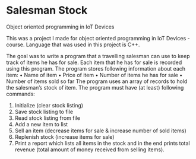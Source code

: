 # Salesman Stock
 Object oriented programming in IoT Devices

This was a project I made for object oriented programming in IoT Devices -course. Language that was used in this project is C++. 

The goal was to write  a program that a travelling salesman can use to keep track of items he has for sale. Each item that he
has for sale is recorded using this program. The program stores following information about each item:
• Name of item
• Price of item
• Number of items he has for sale
• Number of items sold so far
The program uses an array of records to hold the salesman’s stock of item.
The program must have (at least) following commands:
1. Initialize (clear stock listing)
2. Save stock listing to file
3. Read stock listing from file
4. Add a new item to list
5. Sell an item (decrease items for sale & increase number of sold items)
6. Replenish stock (increase items for sale)
7. Print a report which lists all items in the stock and in the end prints total revenue (total amount of
money received from selling items).
